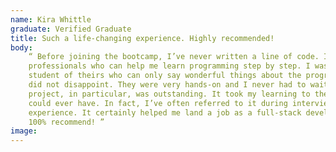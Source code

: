 ```yaml
---
name: Kira Whittle
graduate: Verified Graduate
title: Such a life-changing experience. Highly recommended!
body:
    “ Before joining the bootcamp, I’ve never written a line of code. I needed some structure from
    professionals who can help me learn programming step by step. I was encouraged to enroll by a former
    student of theirs who can only say wonderful things about the program. The entire curriculum and staff
    did not disappoint. They were very hands-on and I never had to wait long for assistance. The agile team
    project, in particular, was outstanding. It took my learning to the next level in a way that no tutorial
    could ever have. In fact, I’ve often referred to it during interviews as an example of my developent
    experience. It certainly helped me land a job as a full-stack developer after receiving multiple offers.
    100% recommend! ”
image:
---
```

